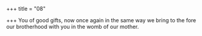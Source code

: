 +++
title = "08"

+++
You of good gifts, now once again in the same way we bring to the fore  our brotherhood with you
in the womb of our mother.
